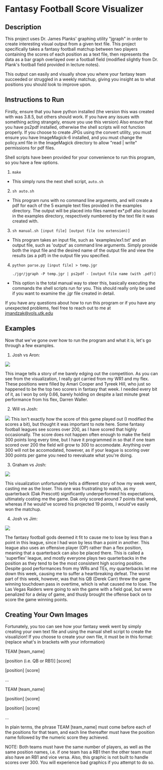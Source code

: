 # Fantasy Football Score Visualizer

## Description
This project uses Dr. James Planks' graphing utility "jgraph" in order to create interesting visual output from a given text file. This project specifically takes a fantasy football matchup between two players containing the scores of each position as a text file, then represents the data as a bar graph overlayed over a football field (modified slightly from Dr. Plank's football field provided in lecture notes).

This output can easily and visually show you where your fantasy team succeeded or struggled in a weekly matchup, giving you insight as to what positions you should look to improve upon.

## Instructions to Run

Firstly, ensure that you have python installed (the version this was created with was 3.8.5, but others should work. If you have any issues with something acting strangely, ensure you use this version) Also ensure that you have ps2pdf installed, otherwise the shell scripts will not function properly. If you choose to create JPGs using the convert utility, you must ensure you have ImageMagick-6 installed, and you must change the policy.xml file in the ImageMagick directory to allow "read | write" permissions for pdf files.

Shell scripts have been provided for your convenience to run this program, so you have a few options.

1. `make`
 - This simply runs the next shell script, `auto.sh`

2. `sh auto.sh`
 - This program runs with no command line arguments, and will create a pdf for each of the 5 example text files provided in the examples directory. The output will be placed into files named ex*.pdf also located in the examples directory, respectively numbered by the text file it was created with.

3. `sh manual.sh [input file] [output file (no extension)]`
 - This program takes an input file, such as 'examples/ex1.txt' and an output file, such as 'output' as command line arguments. Simply provide both the input file and the desired name of the output file and view the results (as a pdf) in the output file you specified.

4. `python parse.py [input file] > temp.jgr`

     `./jgr/jgraph -P temp.jgr | ps2pdf - [output file name (with .pdf)]`

- This option is the total manual way to steer this, basically executing the commands the shell scripts run for you. This should really only be used if you want to examine the .jgr file created in detail.

If you have any questions about how to run this program or if you have any unexpected problems, feel free to reach out to me at jmandzak@vols.utk.edu

## Examples

Now that we've gone over how to run the program and what it is, let's go through a few examples.

1. Josh vs Aron:
<img src="./examples/ex1.jpg">

This image tells a story of me barely edging out the competition. As you can see from the visualization, I really got carried from my WR1 and my flex. These positions were filled by Amari Cooper and Tyreek Hill, who just so happened to be the top two scorers in fantasy that week. I needed every bit of it, as I won by only 0.66, barely holding on despite a last minute great performance from his flex, Darren Waller.

2. Will vs Josh:
<img src="examples/ex4.jpg">
This isn't exactly how the score of this game played out (I modified the scores a bit), but thought it was important to note here. Some fantasy football leagues see scores over 200, as I have scored that highly occasionally. The score does not happen often enough to make the field 300 points long every time, but I have it programmed in so that if one team scored over 200 the field will grow to 300 to accomodate. Anything over 300 will not be accomodated, however, as if your league is scoring over 300 points per game you need to reevaluate what you're doing.

3. Graham vs Josh:
<img src="./examples/ex2.jpg">

This visualization unfortunately tells a different story of how my week went, casting me as the loser. This one was frustrating to watch, as my quarterback (Dak Prescott) significantly underperformed his expectations, ultimately costing me the game. Dak only scored around 7 points that week, whereas if he would've scored his projected 19 points, I would've easily won the matchup.

4. Josh vs Jim:
<img src="./examples/ex3.jpg">

The fantasy football gods deemed it fit to cause me to lose by less than a point in this league, since I had won by less than a point in another. This league also uses an offensive player (OP) rather than a flex position, meaning that a quarterback can also be placed there. This is called a 'superflex' league, and mostly everyone plays two quarterbacks in the position as they tend to be the most consistent high scoring position. Despite good performances from my WRs and TEs, my quarterbacks let me down this week, causing me to suffer a heartbreaking defeat. The worst part of this week, however, was that his QB (Derek Carr) threw the game winning touchdown pass in overtime, which is what caused me to lose. The Las Vegas Raiders were going to win the game with a field goal, but were penalized for a delay of game, and thusly brought the offense back on to score the game winning points.

## Creating Your Own Images

Fortunately, you too can see how your fantasy week went by simply creating your own text file and using the manual shell script to create the visualizion! If you choose to create your own file, it must be in this format: (replace what's in brackets with your information)

TEAM [team_name]

[position (i.e. QB or RB1)] [score]

[position] [score]

...

TEAM [team_name]

[position] [score]

[position] [score]

...

In plain terms, the phrase TEAM [team_name] must come before each of the positions for that team, and each line thereafter must have the position name followed by the numeric score they achieved.

NOTE: Both teams must have the same number of players, as well as the same position names, i.e. if one team has a RB1 then the other team must also have an RB1 and vice versa. Also, this graphic is not built to handle scores over 300. You will experience bad graphics if you attempt to do so.